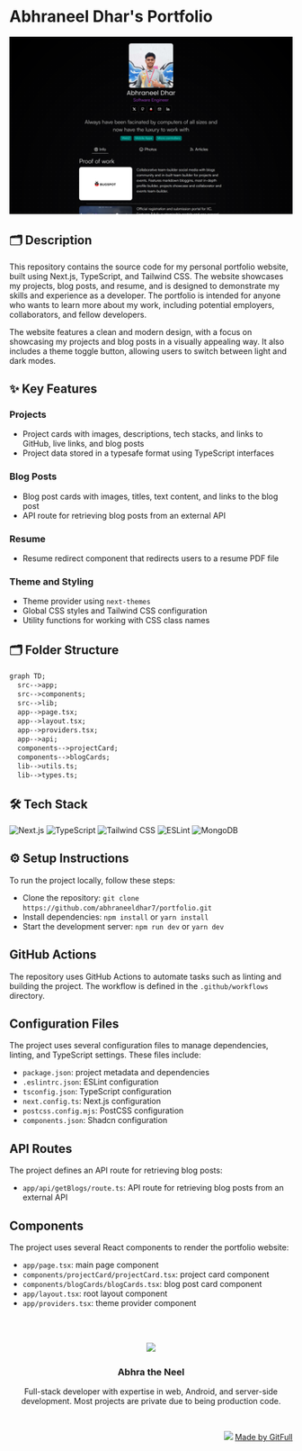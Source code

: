 # Abhraneel Dhar's Portfolio
![thumbnail](./public/assets/landingpage-793f.png)

## 🗂️ Description

This repository contains the source code for my personal portfolio website, built using Next.js, TypeScript, and Tailwind CSS. The website showcases my projects, blog posts, and resume, and is designed to demonstrate my skills and experience as a developer. The portfolio is intended for anyone who wants to learn more about my work, including potential employers, collaborators, and fellow developers.

The website features a clean and modern design, with a focus on showcasing my projects and blog posts in a visually appealing way. It also includes a theme toggle button, allowing users to switch between light and dark modes.

## ✨ Key Features

### **Projects**
* Project cards with images, descriptions, tech stacks, and links to GitHub, live links, and blog posts
* Project data stored in a typesafe format using TypeScript interfaces

### **Blog Posts**
* Blog post cards with images, titles, text content, and links to the blog post
* API route for retrieving blog posts from an external API

### **Resume**
* Resume redirect component that redirects users to a resume PDF file

### **Theme and Styling**
* Theme provider using `next-themes`
* Global CSS styles and Tailwind CSS configuration
* Utility functions for working with CSS class names

## 🗂️ Folder Structure

```mermaid
graph TD;
  src-->app;
  src-->components;
  src-->lib;
  app-->page.tsx;
  app-->layout.tsx;
  app-->providers.tsx;
  app-->api;
  components-->projectCard;
  components-->blogCards;
  lib-->utils.ts;
  lib-->types.ts;
```

## 🛠️ Tech Stack

![Next.js](https://img.shields.io/badge/Next.js-000?logo=next.js&logoColor=white&style=for-the-badge)
![TypeScript](https://img.shields.io/badge/TypeScript-3178c6?logo=typescript&logoColor=white&style=for-the-badge)
![Tailwind CSS](https://img.shields.io/badge/Tailwind%20CSS-06B6D4?logo=tailwindcss&logoColor=white&style=for-the-badge)
![ESLint](https://img.shields.io/badge/ESLint-4B4B4B?logo=eslint&logoColor=white&style=for-the-badge)
![MongoDB](https://img.shields.io/badge/MongoDB-4ea94b?logo=mongodb&logoColor=white&style=for-the-badge)

## ⚙️ Setup Instructions

To run the project locally, follow these steps:

* Clone the repository: `git clone https://github.com/abhraneeldhar7/portfolio.git`
* Install dependencies: `npm install` or `yarn install`
* Start the development server: `npm run dev` or `yarn dev`

## GitHub Actions

The repository uses GitHub Actions to automate tasks such as linting and building the project. The workflow is defined in the `.github/workflows` directory.

## Configuration Files

The project uses several configuration files to manage dependencies, linting, and TypeScript settings. These files include:

* `package.json`: project metadata and dependencies
* `.eslintrc.json`: ESLint configuration
* `tsconfig.json`: TypeScript configuration
* `next.config.ts`: Next.js configuration
* `postcss.config.mjs`: PostCSS configuration
* `components.json`: Shadcn configuration

## API Routes

The project defines an API route for retrieving blog posts:

* `app/api/getBlogs/route.ts`: API route for retrieving blog posts from an external API

## Components

The project uses several React components to render the portfolio website:

* `app/page.tsx`: main page component
* `components/projectCard/projectCard.tsx`: project card component
* `components/blogCards/blogCards.tsx`: blog post card component
* `app/layout.tsx`: root layout component
* `app/providers.tsx`: theme provider component



<br><br>
<div align="center">
<img src="https://avatars.githubusercontent.com/u/89008279?v=4" width="120" />
<h3>Abhra the Neel</h3>
<p>Full-stack developer with expertise in web, Android, and server-side development. Most projects are private due to being production code.</p>
</div>
<br>
<p align="right">
<img src="https://gitfull.vercel.app/appLogo.png" width="20"/>  <a href="https://gitfull.vercel.app">Made by GitFull</a>
</p>
    